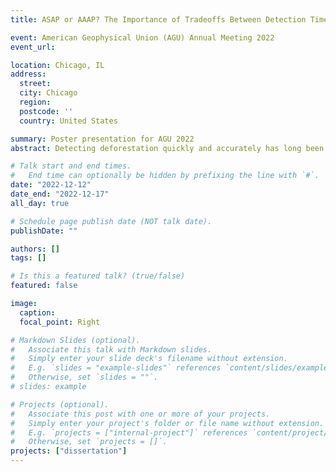 ```yaml
---
title: ASAP or AAAP? The Importance of Tradeoffs Between Detection Time and Accuracy for Multisource Deforestation Monitoring. 

event: American Geophysical Union (AGU) Annual Meeting 2022
event_url:

location: Chicago, IL
address:
  street:
  city: Chicago
  region:
  postcode: ''
  country: United States

summary: Poster presentation for AGU 2022
abstract: Detecting deforestation quickly and accurately has long been a focus of remote sensing, and with the large availability of satellite data, methods have continuously advanced. To lower temporal latency and increase accuracy, a growing number of studies have pursued multi-source approaches. For instance, in areas of persistent cloud cover, using synthetic aperture radar (SAR) may be the only source of observations. Typically, near real-time (NRT) monitoring approaches have used retrospective change detection methods to maximize an accuracy metric like the F1 score. Much less attention has been paid to potential parameter tradeoffs. Can faster detections be achieved with alternative inputs, and at what cost to accuracy? We developed a novel NRT approach that monitors Landsat-8, Sentinel-2, and Sentinel-1 SAR time series in order to calculate a daily probability of disturbance. After combining standardized residuals of sensor-specific models, we converted an exponentially-weighted moving average (EWMA) to a disturbance probability. We explored how altering the EWMA sensitivity affected detection accuracy (F1) and latency (days until detection) using training data manually identified from PlanetScope in northern Myanmar. For a moderate parameterization, the algorithm detected disturbances within a median of 1-2 observations (mean of 3.3-9.5 days), with an overall F1 score of greater than 0.90. We found two main trade-offs. The most sensitive inputs detected quickly (average of 3.3-9.5 days) compared to the conservative inputs (9.5-15.6 days) at the expense of accuracy, with overall F1 scores of above 0.91 and 0.95, respectively. Even though including S1 increased time series density, it did not result in lower latency or higher accuracy detections, primarily because of its lower signal-to-noise ratio. Once understood and accounted for, the tradeoffs can allow for applications in a variety of contexts. Plus, we anticipate that as more data becomes available (e.g. NISAR L-band SAR), the method will give faster detections. Overall, our novel, multi-source approach clearly advances NRT deforestation monitoring by providing a quick, simple, and effective way of combining multi-source satellite data. **NB**: This poster is a slightly-updated version of the one used for the conference in Germany in September. To see this poster in full detail, please see the event for the NCSU Graduate Research Symposium.

# Talk start and end times.
#   End time can optionally be hidden by prefixing the line with `#`.
date: "2022-12-12"
date_end: "2022-12-17"
all_day: true

# Schedule page publish date (NOT talk date).
publishDate: ""

authors: []
tags: []

# Is this a featured talk? (true/false)
featured: false

image:
  caption:
  focal_point: Right

# Markdown Slides (optional).
#   Associate this talk with Markdown slides.
#   Simply enter your slide deck's filename without extension.
#   E.g. `slides = "example-slides"` references `content/slides/example-slides.md`.
#   Otherwise, set `slides = ""`.
# slides: example

# Projects (optional).
#   Associate this post with one or more of your projects.
#   Simply enter your project's folder or file name without extension.
#   E.g. `projects = ["internal-project"]` references `content/project/deep-learning/index.md`.
#   Otherwise, set `projects = []`.
projects: ["dissertation"]
---
```

